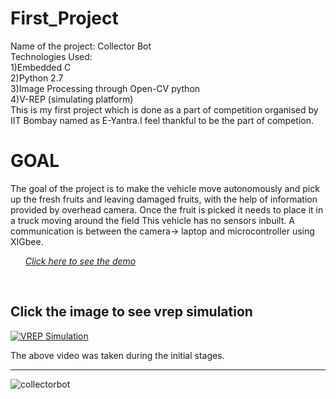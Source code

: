 # First_Project
Name of the project: Collector Bot</br>
Technologies Used:</br>
 1)Embedded C</br>
 2)Python 2.7</br>
 3)Image Processing through Open-CV python</br>
 4)V-REP (simulating platform)</br>
This is my first project which is done as a part of competition organised by IIT Bombay named as E-Yantra.I feel thankful to be the part of competion. </br>
# GOAL
The goal of the project is to make the vehicle move autonomously and pick up the fresh fruits and leaving damaged fruits, with the help of information provided by overhead camera. Once the fruit is picked it needs to place it in a truck moving around the field 
This vehicle has no sensors inbuilt. A communication is between the camera-> laptop and microcontroller using XIGbee.<br> 
<a href="https://drive.google.com/open?id=1tU7MSPkeAWGN6zT02Zy0HHwI29mj2O2N"><ul><i>Click here to see the demo</i></ul></a><br>


## Click the image to see vrep simulation

[![VREP Simulation](https://img.youtube.com/vi/mlAL4llmNN8/0.jpg)](https://www.youtube.com/watch?v=mlAL4llmNN8)


The above video was taken during the initial stages.
<hr>

![collectorbot](https://user-images.githubusercontent.com/38732642/39397615-f0e8950a-4b1f-11e8-8b8e-8dda70cc81e3.JPG)
